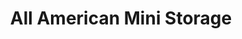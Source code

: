 ---
title: "All American Mini Storage"
url: /denver/all-american-mini-storage/
shop: storage rental
---